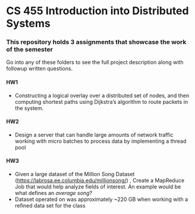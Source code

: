 # CS 455 Introduction into Distributed Systems
### This repository holds 3 assignments that showcase the work of the semester

Go into any of these folders to see the full project description along with followup written questions.

#### **HW1**
* Constructing a logical overlay over a distributed set of nodes, and then computing
shortest paths using Dijkstra’s algorithm to route packets in the system.

#### **HW2**
* Design a server that can handle large amounts of network traffic working with micro batches to process data by implementing a thread pool

#### **HW3**
* Given a large dataset of the Million Song Dataset (https://labrosa.ee.columbia.edu/millionsong/) , Create a MapReduce Job that would help analyze fields of interest. An example would be what defines an _average song_?
* Dataset operated on was approximately ~220 GB when working with a refined data set for the class



